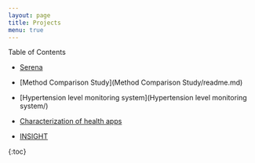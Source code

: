```yaml
---
layout: page
title: Projects
menu: true
---
```


Table of Contents

* [Serena](Serena/README.md)

* [Method Comparison Study](Method Comparison Study/readme.md)

* [Hypertension level monitoring system](Hypertension level monitoring system/)

* [Characterization of health apps](ehealth/)

* [INSIGHT](INSIGHT/)

{:toc}
